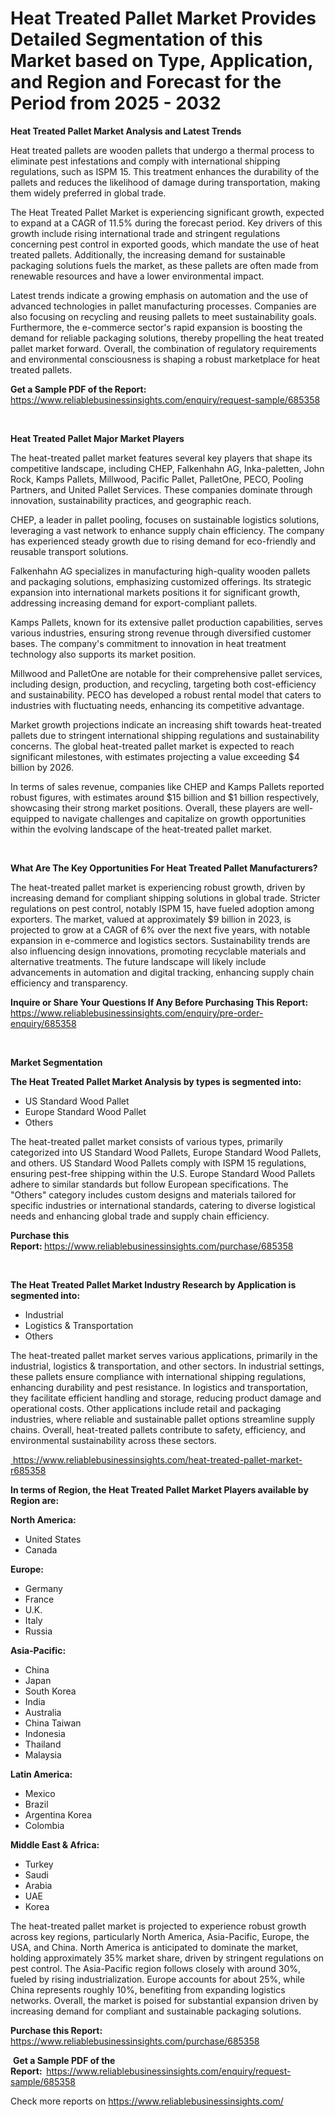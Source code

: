 <p><h1>Heat Treated Pallet Market Provides Detailed Segmentation of this Market based on Type, Application, and Region and Forecast for the Period from 2025 - 2032</h1></p><p><strong>Heat Treated Pallet Market Analysis and Latest Trends</strong></p>
<p><p>Heat treated pallets are wooden pallets that undergo a thermal process to eliminate pest infestations and comply with international shipping regulations, such as ISPM 15. This treatment enhances the durability of the pallets and reduces the likelihood of damage during transportation, making them widely preferred in global trade.</p><p>The Heat Treated Pallet Market is experiencing significant growth, expected to expand at a CAGR of 11.5% during the forecast period. Key drivers of this growth include rising international trade and stringent regulations concerning pest control in exported goods, which mandate the use of heat treated pallets. Additionally, the increasing demand for sustainable packaging solutions fuels the market, as these pallets are often made from renewable resources and have a lower environmental impact.</p><p>Latest trends indicate a growing emphasis on automation and the use of advanced technologies in pallet manufacturing processes. Companies are also focusing on recycling and reusing pallets to meet sustainability goals. Furthermore, the e-commerce sector's rapid expansion is boosting the demand for reliable packaging solutions, thereby propelling the heat treated pallet market forward. Overall, the combination of regulatory requirements and environmental consciousness is shaping a robust marketplace for heat treated pallets.</p></p>
<p><strong>Get a Sample PDF of the Report:&nbsp;</strong> <a href="https://www.reliablebusinessinsights.com/enquiry/request-sample/685358?utm_campaign=3439&utm_medium=2&utm_source=Github&utm_content=ia&utm_term=27032025&utm_id=heat-treated-pallet">https://www.reliablebusinessinsights.com/enquiry/request-sample/685358</a></p>
<p>&nbsp;</p>
<p><strong>Heat Treated Pallet Major Market Players</strong></p>
<p><p>The heat-treated pallet market features several key players that shape its competitive landscape, including CHEP, Falkenhahn AG, Inka-paletten, John Rock, Kamps Pallets, Millwood, Pacific Pallet, PalletOne, PECO, Pooling Partners, and United Pallet Services. These companies dominate through innovation, sustainability practices, and geographic reach.</p><p>CHEP, a leader in pallet pooling, focuses on sustainable logistics solutions, leveraging a vast network to enhance supply chain efficiency. The company has experienced steady growth due to rising demand for eco-friendly and reusable transport solutions. </p><p>Falkenhahn AG specializes in manufacturing high-quality wooden pallets and packaging solutions, emphasizing customized offerings. Its strategic expansion into international markets positions it for significant growth, addressing increasing demand for export-compliant pallets.</p><p>Kamps Pallets, known for its extensive pallet production capabilities, serves various industries, ensuring strong revenue through diversified customer bases. The company's commitment to innovation in heat treatment technology also supports its market position.</p><p>Millwood and PalletOne are notable for their comprehensive pallet services, including design, production, and recycling, targeting both cost-efficiency and sustainability. PECO has developed a robust rental model that caters to industries with fluctuating needs, enhancing its competitive advantage.</p><p>Market growth projections indicate an increasing shift towards heat-treated pallets due to stringent international shipping regulations and sustainability concerns. The global heat-treated pallet market is expected to reach significant milestones, with estimates projecting a value exceeding $4 billion by 2026.</p><p>In terms of sales revenue, companies like CHEP and Kamps Pallets reported robust figures, with estimates around $15 billion and $1 billion respectively, showcasing their strong market positions. Overall, these players are well-equipped to navigate challenges and capitalize on growth opportunities within the evolving landscape of the heat-treated pallet market.</p></p>
<p>&nbsp;</p>
<p><strong>What Are The Key Opportunities For Heat Treated Pallet Manufacturers?</strong></p>
<p><p>The heat-treated pallet market is experiencing robust growth, driven by increasing demand for compliant shipping solutions in global trade. Stricter regulations on pest control, notably ISPM 15, have fueled adoption among exporters. The market, valued at approximately $9 billion in 2023, is projected to grow at a CAGR of 6% over the next five years, with notable expansion in e-commerce and logistics sectors. Sustainability trends are also influencing design innovations, promoting recyclable materials and alternative treatments. The future landscape will likely include advancements in automation and digital tracking, enhancing supply chain efficiency and transparency.</p></p>
<p><strong>Inquire or Share Your Questions If Any Before Purchasing This Report:</strong> <a href="https://www.reliablebusinessinsights.com/enquiry/pre-order-enquiry/685358?utm_campaign=3439&utm_medium=2&utm_source=Github&utm_content=ia&utm_term=27032025&utm_id=heat-treated-pallet">https://www.reliablebusinessinsights.com/enquiry/pre-order-enquiry/685358</a></p>
<p>&nbsp;</p>
<p><strong>Market Segmentation</strong></p>
<p><strong>The Heat Treated Pallet Market Analysis by types is segmented into:</strong></p>
<p><ul><li>US Standard Wood Pallet</li><li>Europe Standard Wood Pallet</li><li>Others</li></ul></p>
<p><p>The heat-treated pallet market consists of various types, primarily categorized into US Standard Wood Pallets, Europe Standard Wood Pallets, and others. US Standard Wood Pallets comply with ISPM 15 regulations, ensuring pest-free shipping within the U.S. Europe Standard Wood Pallets adhere to similar standards but follow European specifications. The "Others" category includes custom designs and materials tailored for specific industries or international standards, catering to diverse logistical needs and enhancing global trade and supply chain efficiency.</p></p>
<p><strong>Purchase this Report:&nbsp;</strong><a href="https://www.reliablebusinessinsights.com/purchase/685358?utm_campaign=3439&utm_medium=2&utm_source=Github&utm_content=ia&utm_term=27032025&utm_id=heat-treated-pallet">https://www.reliablebusinessinsights.com/purchase/685358</a></p>
<p>&nbsp;</p>
<p><strong>The Heat Treated Pallet Market Industry Research by Application is segmented into:</strong></p>
<p><ul><li>Industrial</li><li>Logistics & Transportation</li><li>Others</li></ul></p>
<p><p>The heat-treated pallet market serves various applications, primarily in the industrial, logistics & transportation, and other sectors. In industrial settings, these pallets ensure compliance with international shipping regulations, enhancing durability and pest resistance. In logistics and transportation, they facilitate efficient handling and storage, reducing product damage and operational costs. Other applications include retail and packaging industries, where reliable and sustainable pallet options streamline supply chains. Overall, heat-treated pallets contribute to safety, efficiency, and environmental sustainability across these sectors.</p></p>
<p><a href="https://www.reliablebusinessinsights.com/heat-treated-pallet-market-r685358?utm_campaign=3439&utm_medium=2&utm_source=Github&utm_content=ia&utm_term=27032025&utm_id=heat-treated-pallet">&nbsp;https://www.reliablebusinessinsights.com/heat-treated-pallet-market-r685358</a></p>
<p><strong>In terms of Region, the Heat Treated Pallet Market Players available by Region are:</strong></p>
<p>
    <p> <strong> North America: </strong>
        <ul>
            <li>United States</li>
            <li>Canada</li>
        </ul>
        </p> 
    <p> <strong> Europe: </strong>
        <ul>
            <li>Germany</li>
            <li>France</li>
            <li>U.K.</li>
            <li>Italy</li>
            <li>Russia</li>
        </ul>
        </p> 
    <p> <strong> Asia-Pacific: </strong>
        <ul>
            <li>China</li>
            <li>Japan</li>
            <li>South Korea</li>
            <li>India</li>
            <li>Australia</li>
            <li>China Taiwan</li>
            <li>Indonesia</li>
            <li>Thailand</li>
            <li>Malaysia</li>
        </ul>
        </p> 
    <p> <strong> Latin America: </strong>
        <ul>
            <li>Mexico</li>
            <li>Brazil</li>
            <li>Argentina Korea</li>
            <li>Colombia</li>
        </ul>
        </p> 
    <p> <strong> Middle East & Africa: </strong>
        <ul>
            <li>Turkey</li>
            <li>Saudi</li>
            <li>Arabia</li>
            <li>UAE</li>
            <li>Korea</li>
        </ul>
    </p>
    </p>
<p><p>The heat-treated pallet market is projected to experience robust growth across key regions, particularly North America, Asia-Pacific, Europe, the USA, and China. North America is anticipated to dominate the market, holding approximately 35% market share, driven by stringent regulations on pest control. The Asia-Pacific region follows closely with around 30%, fueled by rising industrialization. Europe accounts for about 25%, while China represents roughly 10%, benefiting from expanding logistics networks. Overall, the market is poised for substantial expansion driven by increasing demand for compliant and sustainable packaging solutions.</p></p>
<p><strong>Purchase this Report: </strong><a href="https://www.reliablebusinessinsights.com/purchase/685358?utm_campaign=3439&utm_medium=2&utm_source=Github&utm_content=ia&utm_term=27032025&utm_id=heat-treated-pallet">https://www.reliablebusinessinsights.com/purchase/685358</a></p>
<p>&nbsp;<strong>Get a Sample PDF of the Report:&nbsp;&nbsp;</strong><a href="https://www.reliablebusinessinsights.com/enquiry/request-sample/685358?utm_campaign=3439&utm_medium=2&utm_source=Github&utm_content=ia&utm_term=27032025&utm_id=heat-treated-pallet">https://www.reliablebusinessinsights.com/enquiry/request-sample/685358</a></p>
<p><strong></strong></p>
<p>Check more reports on <a href="https://www.reliablebusinessinsights.com/?utm_campaign=3439&utm_medium=2&utm_source=Github&utm_content=ia&utm_term=27032025&utm_id=heat-treated-pallet">https://www.reliablebusinessinsights.com/</a></p>